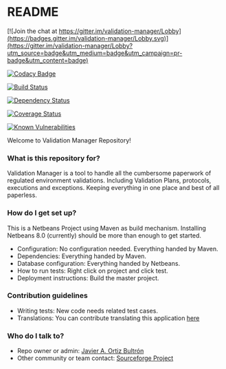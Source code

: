 # README #

[![Join the chat at https://gitter.im/validation-manager/Lobby](https://badges.gitter.im/validation-manager/Lobby.svg)](https://gitter.im/validation-manager/Lobby?utm_source=badge&utm_medium=badge&utm_campaign=pr-badge&utm_content=badge)

[![Codacy Badge](https://api.codacy.com/project/badge/Grade/390b17b2843d4f29afde2f0194252b99)](https://www.codacy.com/app/javydreamercsw/validation-manager?utm_source=github.com&utm_medium=referral&utm_content=javydreamercsw/validation-manager&utm_campaign=badger)

[![Build Status](https://travis-ci.org/javydreamercsw/validation-manager.svg?branch=master)](https://travis-ci.org/javydreamercsw/validation-manager)

[![Dependency Status](https://www.versioneye.com/user/projects/596d2b19368b0800116ee85a/badge.svg?style=flat-square)](https://www.versioneye.com/user/projects/596d2b19368b0800116ee85a)

[![Coverage Status](https://coveralls.io/repos/github/javydreamercsw/validation-manager/badge.svg?branch=master)](https://coveralls.io/github/javydreamercsw/validation-manager?branch=master)

[![Known Vulnerabilities](https://snyk.io/test/github/javydreamercsw/validation-manager/badge.svg)](https://snyk.io/test/github/{username}/{repo})

Welcome to Validation Manager Repository!

### What is this repository for? ###

Validation Manager is a tool to handle all the cumbersome paperwork of regulated environment validations. Including Validation Plans, protocols, executions and exceptions. Keeping everything in one place and best of all paperless.

### How do I get set up? ###

This is a Netbeans Project using Maven as build mechanism. Installing Netbeans 8.0 (currently) should be more than enough to get started.

* Configuration: No configuration needed. Everything handed by Maven.
* Dependencies: Everything handed by Maven.
* Database configuration: Everything handed by Netbeans.
* How to run tests: Right click on project and click test.
* Deployment instructions: Build the master project.

### Contribution guidelines ###

* Writing tests: New code needs related test cases.
* Translations: You can contribute translating this application [here](https://poeditor.com/join/project/SNB1elXqmH)

### Who do I talk to? ###

* Repo owner or admin: [Javier A. Ortiz Bultrón](https://bitbucket.org/javydreamercsw)
* Other community or team contact: [Sourceforge Project](https://sourceforge.net/projects/validationmgr/)
